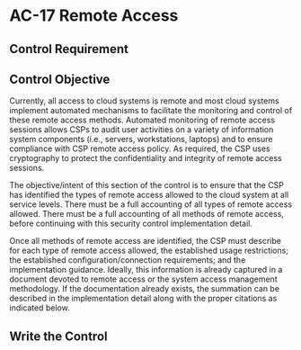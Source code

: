 # AC-17 Remote Access

## Control Requirement


## Control Objective
Currently, all access to cloud systems is remote and most cloud systems implement automated mechanisms to facilitate the monitoring and control of these remote access methods. Automated monitoring of remote access sessions allows CSPs to audit user activities on a variety of information system components (i.e., servers, workstations, laptops) and to ensure compliance with CSP remote access policy. As required, the CSP uses cryptography to protect the confidentiality and integrity of remote access sessions.

The objective/intent of this section of the control is to ensure that the CSP has identified the types of remote access allowed to the cloud system at all service levels. There must be a full accounting of all types of remote access allowed. There must be a full accounting of all methods of remote access, before continuing with this security control implementation detail.

Once all methods of remote access are identified, the CSP must describe for each type of remote access allowed, the established usage restrictions; the established configuration/connection requirements; and the implementation guidance. Ideally, this information is already captured in a document devoted to remote access or the system access management methodology. If the documentation already exists, the summation can be described in the implementation detail along with the proper citations as indicated below.
## Write the Control
